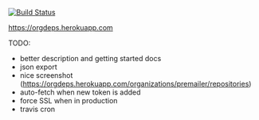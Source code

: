 [![Build Status](https://travis-ci.org/grosser/orgdeps.svg?branch=master)](https://travis-ci.org/grosser/orgdeps)

https://orgdeps.herokuapp.com

TODO:
 - better description and getting started docs
 - json export
 - nice screenshot (https://orgdeps.herokuapp.com/organizations/premailer/repositories)
 - auto-fetch when new token is added
 - force SSL when in production
 - travis cron
